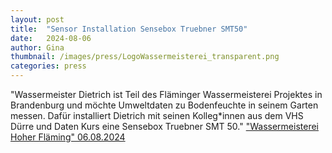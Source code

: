 ```yaml
---
layout: post
title:  "Sensor Installation Sensebox Truebner SMT50"
date:   2024-08-06
author: Gina
thumbnail: /images/press/LogoWassermeisterei_transparent.png
categories: press
---
```

"Wassermeister Dietrich ist Teil des Fläminger Wassermeisterei Projektes in Brandenburg und möchte Umweltdaten zu Bodenfeuchte in seinem Garten messen. Dafür installiert Dietrich mit seinen Kolleg*innen aus dem VHS Dürre und Daten Kurs eine Sensebox Truebner SMT 50."
<a href="https://wassermeisterei.org/2024/08/06/sensor-installation-sensebox-truebner-smt50-2/">"Wassermeisterei Hoher Fläming" 06.08.2024 </a>
